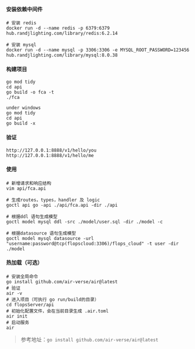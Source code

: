 #### 安装依赖中间件

    # 安装 redis
    docker run -d --name redis -p 6379:6379 hub.randjlighting.com/library/redis:6.2.14

    # 安装 mysql
    docker run -d --name mysql -p 3306:3306 -e MYSQL_ROOT_PASSWORD=123456 hub.randjlighting.com/library/mysql:8.0.38



#### 构建项目

    go mod tidy
    cd api
    go build -o fca -t
    ./fca

    under windows
    go mod tidy
    cd api
    go build -x

  
  
#### 验证

    http://127.0.0.1:8888/v1/hello/you
    http://127.0.0.1:8888/v1/hello/me

 
#### 使用


    # 新增请求和响应结构
    vim api/fca.api
  
    # 生成routes，types，handler 及 logic
    goctl api go -api ./api/fca.api -dir ./api
  
    # 根据ddl 语句生成模型
    goctl model mysql ddl -src ./model/user.sql -dir ./model -c

    # 根据datasource 语句生成模型
    goctl model mysql datasource -url "username:password@tcp(flopscloud:3306)/flops_cloud" -t user -dir ./model


#### 热加载（可选）

    # 安装全局命令
    go install github.com/air-verse/air@latest
    # 验证
    air -v
    # 进入项目（可执行 go run/build的目录）
    cd flopsServer/api
    # 初始化配置文件，会在当前目录生成 .air.toml
    air init
    # 启动服务
    air
    
> 参考地址：`go install github.com/air-verse/air@latest`
